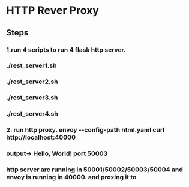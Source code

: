 # HTTP Rever Proxy
## Steps
### 1.run 4 scripts to run 4 flask http server. 
### ./rest_server1.sh 
### ./rest_server2.sh 
### ./rest_server3.sh 
### ./rest_server4.sh
### 2. run http proxy. envoy --config-path html.yaml curl http://localhost:40000
### output-> Hello, World! port 50003 
### http server are running in 50001/50002/50003/50004 and envoy is running in 40000. and proxing it to
